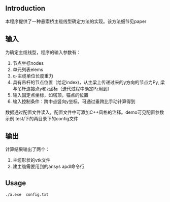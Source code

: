 ## Introduction

本程序提供了一种悬索桥主缆线型确定方法的实现。该方法细节见paper

## 输入

为确定主缆线型，程序的输入参数有：

1. 节点坐标nodes
2. 单元列表elems
3. q-主缆单位长度重力
4. 具有吊杆的节点位置（给定index)，从主梁上传递过来的y方向的节点力Py, 梁与吊杆连接点y和z坐标（迭代过程中确定Pz用到）
5. 输入固定点坐标，如塔顶，锚点的位置
6. 输入控制条件：跨中点竖向y坐标，可通过垂跨比手动计算得到

数据通过配置文件读入，配置文件中可添加C++风格的注释。demo可见配置参数示例 test/下的两目录下的config文件

## 输出

计算结果输出了两个：

1. 主缆形状的vtk文件
2. 建主缆需要用到的ansys apdl命令行

## Usage

`./a.exe  config.txt`

